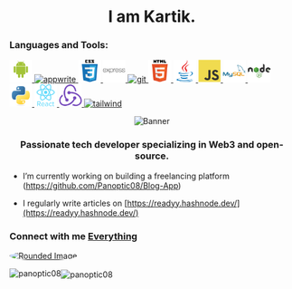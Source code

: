 
<h1 align="center">I am Kartik.</h1>
<h3 align="left">Languages and Tools:</h3>
<p align="left"> <a href="https://developer.android.com" target="_blank" rel="noreferrer"> <img src="https://raw.githubusercontent.com/devicons/devicon/master/icons/android/android-original-wordmark.svg" alt="android" width="40" height="40"/> </a> <a href="https://appwrite.io" target="_blank" rel="noreferrer"> <img src="https://www.vectorlogo.zone/logos/appwriteio/appwriteio-icon.svg" alt="appwrite" width="40" height="40"/> </a> <a href="https://www.w3schools.com/css/" target="_blank" rel="noreferrer"> <img src="https://raw.githubusercontent.com/devicons/devicon/master/icons/css3/css3-original-wordmark.svg" alt="css3" width="40" height="40"/> </a> <a href="https://expressjs.com" target="_blank" rel="noreferrer"> <img src="https://raw.githubusercontent.com/devicons/devicon/master/icons/express/express-original-wordmark.svg" alt="express" width="40" height="40"/> </a> <a href="https://git-scm.com/" target="_blank" rel="noreferrer"> <img src="https://www.vectorlogo.zone/logos/git-scm/git-scm-icon.svg" alt="git" width="40" height="40"/> </a> <a href="https://www.w3.org/html/" target="_blank" rel="noreferrer"> <img src="https://raw.githubusercontent.com/devicons/devicon/master/icons/html5/html5-original-wordmark.svg" alt="html5" width="40" height="40"/> </a> <a href="https://www.java.com" target="_blank" rel="noreferrer"> <img src="https://raw.githubusercontent.com/devicons/devicon/master/icons/java/java-original.svg" alt="java" width="40" height="40"/> </a> <a href="https://developer.mozilla.org/en-US/docs/Web/JavaScript" target="_blank" rel="noreferrer"> <img src="https://raw.githubusercontent.com/devicons/devicon/master/icons/javascript/javascript-original.svg" alt="javascript" width="40" height="40"/> </a> <a href="https://www.mysql.com/" target="_blank" rel="noreferrer"> <img src="https://raw.githubusercontent.com/devicons/devicon/master/icons/mysql/mysql-original-wordmark.svg" alt="mysql" width="40" height="40"/> </a> <a href="https://nodejs.org" target="_blank" rel="noreferrer"> <img src="https://raw.githubusercontent.com/devicons/devicon/master/icons/nodejs/nodejs-original-wordmark.svg" alt="nodejs" width="40" height="40"/> </a> <a href="https://www.python.org" target="_blank" rel="noreferrer"> <img src="https://raw.githubusercontent.com/devicons/devicon/master/icons/python/python-original.svg" alt="python" width="40" height="40"/> </a> <a href="https://reactjs.org/" target="_blank" rel="noreferrer"> <img src="https://raw.githubusercontent.com/devicons/devicon/master/icons/react/react-original-wordmark.svg" alt="react" width="40" height="40"/> </a> <a href="https://redux.js.org" target="_blank" rel="noreferrer"> <img src="https://raw.githubusercontent.com/devicons/devicon/master/icons/redux/redux-original.svg" alt="redux" width="40" height="40"/> </a> <a href="https://tailwindcss.com/" target="_blank" rel="noreferrer"> <img src="https://www.vectorlogo.zone/logos/tailwindcss/tailwindcss-icon.svg" alt="tailwind" width="40" height="40"/> </a> </p>


<div align="center">
    <img src="https://media.licdn.com/dms/image/D4E12AQEPbbOJUn_4XA/article-cover_image-shrink_720_1280/0/1692533430535?e=2147483647&v=beta&t=VmxrDTVlVjWSEMSKPAGZSzFxJS1MT6k4tEnOZ_S_Wjs" alt="Banner" style="width:80%; max-width:300px;"/>
</div>

<h3 align="center">Passionate tech developer specializing in Web3 and open-source.</h3>
<!-- <img align="right" alt="Coding" width="300" src="https://media4.giphy.com/media/v1.Y2lkPTc5MGI3NjExczFlcWwwaDhpdmY5NG8yMGR6NDU2dTU3ZzhxNG01cHZmbDNoaHg2NCZlcD12MV9pbnRlcm5hbF9naWZfYnlfaWQmY3Q9Zw/6BBWgIxT7MZfUVWXdj/giphy.webp"> -->


- I’m currently working on building a freelancing platform (https://github.com/Panoptic08/Blog-App)


-  I regularly write articles on [https://readyy.hashnode.dev/](https://readyy.hashnode.dev/)

<h3 align="left">Connect with me   <a href="https://linktr.ee/Kartik_Doda" target="blank">Everything</a>   </h3>
 <a href="https://linktr.ee/Kartik_Doda" target="blank"> <img src="https://cdn.dribbble.com/userupload/3133412/file/original-ebe33570ad97c50011405b7edb6ebb64.png?resize=1600x1200" alt="Rounded Image" style="border-radius: 50%; height: 40px;" />
  </a>




<p><img align="left" src="https://github-readme-stats.vercel.app/api/top-langs?username=panoptic08&show_icons=true&locale=en&layout=compact" alt="panoptic08" /></p>



<p><img align="center" src="https://github-readme-streak-stats.herokuapp.com/?user=panoptic08&" alt="panoptic08" /></p>
